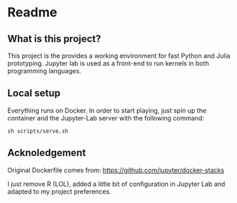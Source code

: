 # Readme

## What is this project?

This project is the provides a working environment for fast Python and Julia prototyping. 
Jupyter lab is used as a front-end to run kernels in both programming languages.

## Local setup

Everything runs on Docker. In order to start playing, just spin up the container and the Jupyter-Lab server with the following command:

```
sh scripts/serve.sh
```


## Acknoledgement

Original Dockerfile comes from: https://github.com/jupyter/docker-stacks

I just remove R (LOL), added a little bit of configuration in Jupyter Lab and adapted to my project preferences.